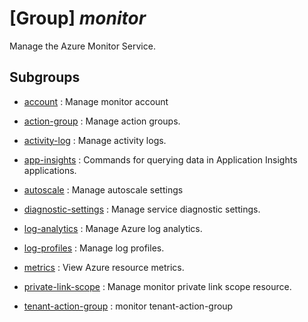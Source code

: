 # [Group] _monitor_

Manage the Azure Monitor Service.

## Subgroups

- [account](/Commands/monitor/account/readme.md)
: Manage monitor account

- [action-group](/Commands/monitor/action-group/readme.md)
: Manage action groups.

- [activity-log](/Commands/monitor/activity-log/readme.md)
: Manage activity logs.

- [app-insights](/Commands/monitor/app-insights/readme.md)
: Commands for querying data in Application Insights applications.

- [autoscale](/Commands/monitor/autoscale/readme.md)
: Manage autoscale settings

- [diagnostic-settings](/Commands/monitor/diagnostic-settings/readme.md)
: Manage service diagnostic settings.

- [log-analytics](/Commands/monitor/log-analytics/readme.md)
: Manage Azure log analytics.

- [log-profiles](/Commands/monitor/log-profiles/readme.md)
: Manage log profiles.

- [metrics](/Commands/monitor/metrics/readme.md)
: View Azure resource metrics.

- [private-link-scope](/Commands/monitor/private-link-scope/readme.md)
: Manage monitor private link scope resource.

- [tenant-action-group](/Commands/monitor/tenant-action-group/readme.md)
: monitor tenant-action-group
